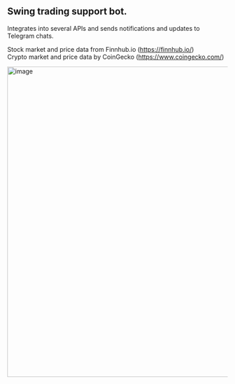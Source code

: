 ## Swing trading support bot.  

Integrates into several APIs and sends notifications and updates to Telegram chats.

Stock market and price data from Finnhub.io (https://finnhub.io/)  
Crypto market and price data by CoinGecko (https://www.coingecko.com/)  

<img width="710" alt="image" src="https://github.com/user-attachments/assets/edd8f7a4-0ef5-4cf5-9e45-2338eb02dc24" />

